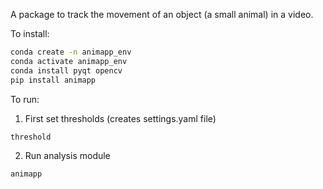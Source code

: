 A package to track the movement of an object (a small animal) in a video.

To install:

```bash
conda create -n animapp_env
conda activate animapp_env
conda install pyqt opencv
pip install animapp
```
To run:

1. First set thresholds (creates settings.yaml file)
```bash
threshold
```

2. Run analysis module
```bash
animapp
```
